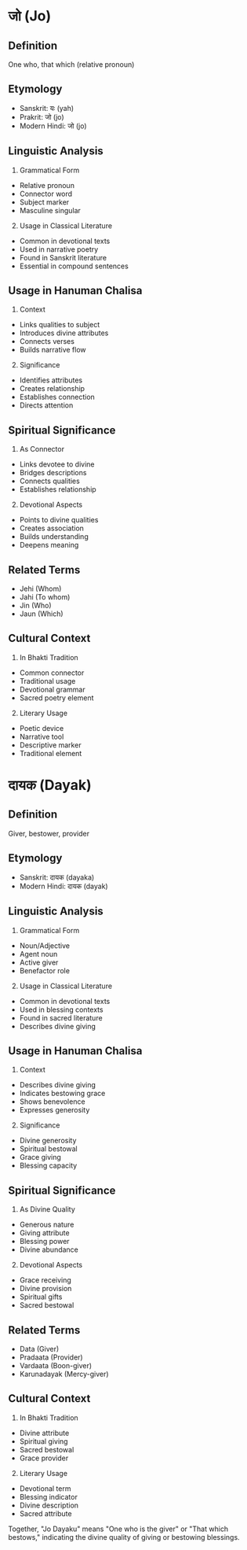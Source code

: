 # जो (Jo)

## Definition
One who, that which (relative pronoun)

## Etymology
- Sanskrit: यः (yah)
- Prakrit: जो (jo)
- Modern Hindi: जो (jo)

## Linguistic Analysis
1. Grammatical Form
- Relative pronoun
- Connector word
- Subject marker
- Masculine singular

2. Usage in Classical Literature
- Common in devotional texts
- Used in narrative poetry
- Found in Sanskrit literature
- Essential in compound sentences

## Usage in Hanuman Chalisa
1. Context
- Links qualities to subject
- Introduces divine attributes
- Connects verses
- Builds narrative flow

2. Significance
- Identifies attributes
- Creates relationship
- Establishes connection
- Directs attention

## Spiritual Significance
1. As Connector
- Links devotee to divine
- Bridges descriptions
- Connects qualities
- Establishes relationship

2. Devotional Aspects
- Points to divine qualities
- Creates association
- Builds understanding
- Deepens meaning

## Related Terms
- Jehi (Whom)
- Jahi (To whom)
- Jin (Who)
- Jaun (Which)

## Cultural Context
1. In Bhakti Tradition
- Common connector
- Traditional usage
- Devotional grammar
- Sacred poetry element

2. Literary Usage
- Poetic device
- Narrative tool
- Descriptive marker
- Traditional element

# दायक (Dayak)

## Definition
Giver, bestower, provider

## Etymology
- Sanskrit: दायक (dayaka)
- Modern Hindi: दायक (dayak)

## Linguistic Analysis
1. Grammatical Form
- Noun/Adjective
- Agent noun
- Active giver
- Benefactor role

2. Usage in Classical Literature
- Common in devotional texts
- Used in blessing contexts
- Found in sacred literature
- Describes divine giving

## Usage in Hanuman Chalisa
1. Context
- Describes divine giving
- Indicates bestowing grace
- Shows benevolence
- Expresses generosity

2. Significance
- Divine generosity
- Spiritual bestowal
- Grace giving
- Blessing capacity

## Spiritual Significance
1. As Divine Quality
- Generous nature
- Giving attribute
- Blessing power
- Divine abundance

2. Devotional Aspects
- Grace receiving
- Divine provision
- Spiritual gifts
- Sacred bestowal

## Related Terms
- Data (Giver)
- Pradaata (Provider)
- Vardaata (Boon-giver)
- Karunadayak (Mercy-giver)

## Cultural Context
1. In Bhakti Tradition
- Divine attribute
- Spiritual giving
- Sacred bestowal
- Grace provider

2. Literary Usage
- Devotional term
- Blessing indicator
- Divine description
- Sacred attribute

Together, "Jo Dayaku" means "One who is the giver" or "That which bestows," indicating the divine quality of giving or bestowing blessings.
